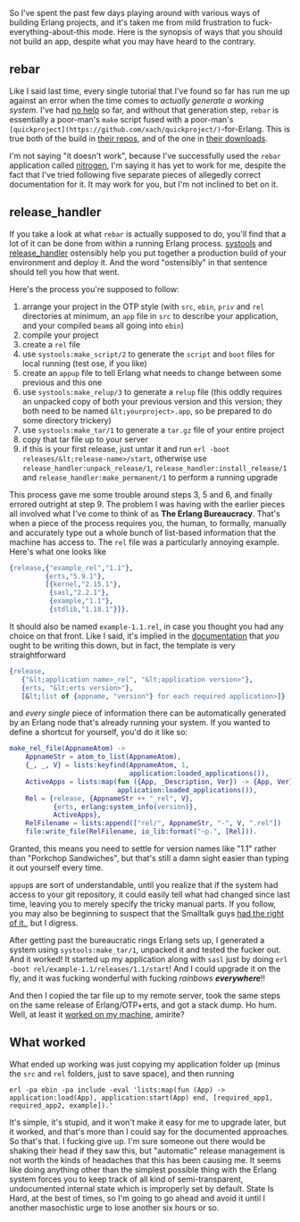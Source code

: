 So I've spent the past few days playing around with various ways of building Erlang projects, and it's taken me from mild frustration to fuck-everything-about-this mode. Here is the synopsis of ways that you should not build an app, despite what you may have heard to the contrary.

## <a name="rebar" href="#rebar"></a>rebar

Like I said last time, every single tutorial that I've found so far has run me up against an error when the time comes to *actually generate a working system*. I've had [no help](http://stackoverflow.com/questions/11192466/rebar-generate-error) so far, and without that generation step, `rebar` is essentially a poor-man's `make` script fused with a poor-man's `[quickproject](https://github.com/xach/quickproject/)`-for-Erlang. This is true both of the build in [their repos](https://github.com/basho/rebar/), and of the one in [their downloads](https://github.com/basho/rebar/downloads).

I'm not saying "it doesn't work", because I've successfully used the `rebar` application called [nitrogen](http://nitrogenproject.com/), I'm saying it has yet to work for me, despite the fact that I've tried following five separate pieces of allegedly correct documentation for it. It may work for you, but I'm not inclined to bet on it.

## <a name="releasehandler" href="#releasehandler"></a>release_handler

If you take a look at what `rebar` is actually supposed to do, you'll find that a lot of it can be done from within a running Erlang process. [systools](http://www.erlang.org/doc/man/systools.html) and [release_handler](http://www.erlang.org/doc/man/release_handler.html) ostensibly help you put together a production build of your environment and deploy it. And the word "ostensibly" in that sentence should tell you how that went.

Here's the process you're supposed to follow:


1.   arrange your project in the OTP style (with `src`, `ebin`, `priv` and `rel` directories at minimum, an `app` file in `src` to describe your application, and your compiled `beam`s all going into `ebin`)
1.   compile your project
1.   create a `rel` file
1.   use `systools:make_script/2` to generate the `script` and `boot` files for local running (test <th></th>ose, if you like)
1.   create an `appup` file to tell Erlang what needs to change between some previous and this one
1.   use `systools:make_relup/3` to generate a `relup` file (this oddly requires an unpacked copy of both your previous version and this version; they both need to be named `&lt;yourproject>.app`, so be prepared to do some directory trickery)
1.   use `systools:make_tar/1` to generate a `tar.gz` file of your entire project
1.   copy that tar file up to your server
1.   if this is your first release, just untar it and run `erl -boot releases/&lt;release-name>/start`, otherwise use `release_handler:unpack_release/1`, `release_handler:install_release/1` and `release_handler:make_permanent/1` to perform a running upgrade


This process gave me some trouble around steps 3, 5 and 6, and finally errored outright at step 9. The problem I was having with the earlier pieces all involved what I've come to think of as **The Erlang Bureaucracy**. That's when a piece of the process requires you, the human, to formally, manually and accurately type out a whole bunch of list-based information that the machine has access to. The `rel` file was a particularly annoying example. Here's what one looks like

```erlang
{release,{"example_rel","1.1"},
         {erts,"5.9.1"},
         [{kernel,"2.15.1"},
          {sasl,"2.2.1"},
          {example,"1.1"},
          {stdlib,"1.18.1"}]}.
```

It should also be named `example-1.1.rel`, in case you thought you had any choice on that front. Like I said, it's implied in the [documentation](http://www.erlang.org/doc/design_principles/release_structure.html#id75416) that *you* ought to be writing this down, but in fact, the template is very straightforward

```erlang
{release, 
   {"&lt;application name>_rel", "&lt;application version>"},
   {erts, "&lt;erts version>"},
   [&lt;list of {appname, "version"} for each required application>]}
```

and *every single* piece of information there can be automatically generated by an Erlang node that's already running your system. If you wanted to define a shortcut for yourself, you'd do it like so:

```erlang
make_rel_file(AppnameAtom) ->
    AppnameStr = atom_to_list(AppnameAtom),
    {_, _, V} = lists:keyfind(AppnameAtom, 1, 
                              application:loaded_applications()),
    ActiveApps = lists:map(fun ({App, _Description, Ver}) -> {App, Ver} end, 
                           application:loaded_applications()),
    Rel = {release, {AppnameStr ++ "_rel", V}, 
           {erts, erlang:system_info(version)}, 
           ActiveApps}, 
    RelFilename = lists:append(["rel/", AppnameStr, "-", V, ".rel"])
    file:write_file(RelFilename, io_lib:format("~p.", [Rel])).
```

Granted, this means you need to settle for version names like "1.1" rather than "Porkchop Sandwiches", but that's still a damn sight easier than typing it out yourself every time.

`appup`s are sort of understandable, until you realize that if the system had access to your git repository, it could easily tell what had changed since last time, leaving you to merely specify the tricky manual parts. If you follow, you may also be beginning to suspect that the Smalltalk guys [had the right of it.](http://en.wikipedia.org/wiki/System_image), but I digress.

After getting past the bureaucratic rings Erlang sets up, I generated a system using `systools:make_tar/1`, unpacked it and tested the fucker out. And it worked! It started up my application along with `sasl` just by doing `erl -boot rel/example-1.1/releases/1.1/start`! And I could upgrade it on the fly, and it was fucking wonderful with fucking *rainbows **everywhere***!!

And then I copied the tar file up to my remote server, took the same steps on the same release of Erlang/OTP+erts, and got a stack dump. Ho hum. Well, at least it [worked on my machine](http://www.nappyhead.co.uk/info_1077.html), amirite?

## <a name="what-worked" href="#what-worked"></a>What worked

What ended up working was just copying my application folder up (minus the `src` and `rel` folders, just to save space), and then running

`erl -pa ebin -pa include -eval 'lists:map(fun (App) -> application:load(App), application:start(App) end, [required_app1, required_app2, example]).'`

It's simple, it's stupid, and it won't make it easy for me to upgrade later, but it worked, and that's more than I could say for the documented approaches. So that's that. I fucking give up. I'm sure someone out there would be shaking their head if they saw this, but "automatic" release management is not worth the kinds of headaches that this has been causing me. It seems like doing anything other than the simplest possible thing with the Erlang system forces you to keep track of all kind of semi-transparent, undocumented internal state which is improperly set by default. State Is Hard, at the best of times, so I'm going to go ahead and avoid it until I another masochistic urge to lose another six hours or so.
